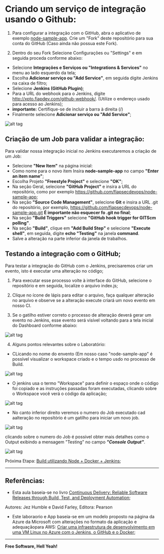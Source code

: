 # Criando um serviço de integração usando o Github:

1. Para configurar a integração com o GitHub, abra o aplicativo de exemplo [node-sample-app](https://github.com/fiapsecdevops/node-sample-app). Crie um "Fork" deste repositório para sua conta do GitHub (Caso ainda não possua este Fork).

2. Dentro do seu Fork Selecione Configurações ou "Settings" e em seguida proceda conforme abaixo: 

- Selecione **Integrações e Serviços ou "Integrations & Services"** no menu ao lado esquerdo da tela;
- Escolha **Adicionar serviço ou "Add Service"**, em seguida digite Jenkins na caixa de filtro;
- Selecione **Jenkins (GitHub Plugin)**;
- Para a URL do webhook para o Jenkins, digite http://xpto.fiapdev.com/github-webhook/. (Utilize o endereço usado para acesso ao Jenkins);
- **importante:** Certifique-se de incluir a barra à direita (/)
- Finalmente selecione **Adicionar serviço ou "Add Service"**;

![alt tag](https://github.com/fiapsecdevops/classroom/raw/master/labs/images/1.2.1-jenkins.png)


## Criação de um Job para validar a integração:

Para validar nossa integração inicial no Jenkins executaremos a criação de um Job:

- Selecione **"New Item"** na página inicial:
- Como nome para o novo item Insira **node-sample-app** no campo **"Enter an item name"**;
- Escolha Projeto **"Freestyle Project"** e selecione **"OK"**;
- Na seção Geral, selecione **"GitHub Project"** e insira a URL do repositório, como por exemplo https://github.com/fiapsecdevops/node-sample-app;
- Na seção **"Source Code Management"**, selecione **Git** e insira a URL .git do repositório, por exemplo, https://github.com/fiapsecdevops/node-sample-app.git **É importante não esquecer fo .git no final**;
- Na seção **"Build Triggers"** selecione **"GitHub hook trigger for GITScm polling"**.
- Na seção **"Build"**, clique em **"Add Build Step"** e selecione **"Execute shell"**, em seguida, digite **echo "Testing"** na janela **command**.
- Salve a alteração na parte inferior da janela de trabalhos.

## Testando a integração com o GitHub;

Para testar a integração do GitHub com o Jenkins, precisaremos criar um evento, isto é executar uma alteração no código;

1. Para executar esse processo volte à interface do GitHub, selecione o repositório e em seguida, localize o arquivo
index.js;

2. Clique no ícone de lápis para editar o arquivo, faça qualquer alteração no arquivo e observe se a alteração execute criará um novo evento em nosso CI.

3. Se o gatilho estiver correto o processo de alteração deverá gerar um evento no Jenkins, esse evento será visível voltando para a tela inicial do Dashboard conforme abaixo:

![alt tag](https://github.com/fiapsecdevops/classroom/raw/master/labs/images/1.2.8-jenkins.png)

4. Alguns pontos relevantes sobre o Laboratório:

- CLicando no nome do envento (Em nosso caso "node-sample-app" é possível visualizar o workspace criado e o tempo usdo no processo de Build. 

![alt tag](https://github.com/fiapsecdevops/classroom/raw/master/labs/images/1.2.9-jenkins.png)

- O jenkins usa o termo "Workspace" para definir o espaço onde o código foi copiado e as instruções passadas foram executadas, clicando sobre o Workspace você verá o código da aplicação;

![alt tag](https://github.com/fiapsecdevops/classroom/raw/master/labs/images/1.2.10-jenkins.png)

- No canto inferior direito veremos o numero do Job executado cad aalteração no reposítório é um gatilho para iniciar um novo job.

![alt tag](https://github.com/fiapsecdevops/classroom/raw/master/labs/images/1.2.10-jenkins.png)

clicando sobre o numero do Job é possível obter mais detalhes como o Output exibindo a mensagem "Testing" no campo ***"Console Output"***.

![alt tag](https://github.com/fiapsecdevops/classroom/raw/master/labs/images/1.2.12-jenkins.png)

Próxima Etapa: [Build utilizando Node + Docker + Jenkins](https://github.com/fiapsecdevops/classroom/blob/master/labs/jenkins/04-primeiro-fluxo-usando-jenkins.md);

---

## Referências:

 - Esta aula baseia-se no livro [Continuous Delivery: Reliable Software Releases through Build, Test, and Deployment Automation](https://www.pearson.com/us/higher-education/program/Humble-Continuous-Delivery-Reliable-Software-Releases-through-Build-Test-and-Deployment-Automation/PGM249879.html); 
 
Autores: Jez Humble e David Farley, Editora: Pearson

- Este laboraorio e App baseia-se em um modelo proposto na página da Azure da Microsoft com alterações no formato da aplicação e adequaçãopara AWS: [Criar uma infraestrutura de desenvolvimento em uma VM Linux no Azure com o Jenkins, o GitHub e o Docker](https://docs.microsoft.com/pt-br/azure/virtual-machines/linux/tutorial-jenkins-github-docker-cicd);

---

**Free Software, Hell Yeah!**
